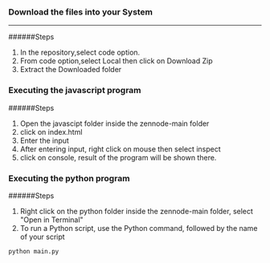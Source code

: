 ### Download the files into your System
---

######Steps
1. In the repository,select code option.
2. From code option,select Local then click on Download Zip
3. Extract the Downloaded folder
### Executing the javascript program
######Steps
1. Open the javascipt folder inside the zennode-main folder
2. click on index.html
3. Enter the input
4. After entering input, right click on mouse then select inspect
5. click on console, result of the program will be shown there.
### Executing the python program 
######Steps
1. Right click on the python folder inside the zennode-main folder, select "Open in Terminal"
2. To run a Python script, use the Python command, followed by the name of your script
```
python main.py
```

